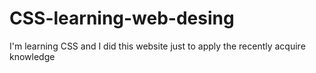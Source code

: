 # CSS-learning-web-desing
I'm learning CSS and I did this website just to apply the recently acquire knowledge
